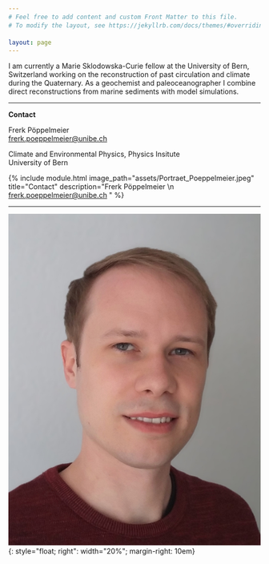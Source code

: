 ```yaml
---
# Feel free to add content and custom Front Matter to this file.
# To modify the layout, see https://jekyllrb.com/docs/themes/#overriding-theme-defaults

layout: page
---
```


I am currently a Marie Sklodowska-Curie fellow at the University of Bern, Switzerland working on the reconstruction of past circulation and climate during the Quaternary. As a geochemist and paleoceanographer I combine direct reconstructions from marine sediments with model simulations.

____

**Contact**

Frerk Pöppelmeier  
frerk.poeppelmeier@unibe.ch  
  
Climate and Environmental Physics, Physics Insitute  
University of Bern

{% include module.html image_path="assets/Portraet_Poeppelmeier.jpeg" title="Contact" description="Frerk Pöppelmeier \n frerk.poeppelmeier@unibe.ch  " %}

___

![image](assets/Portraet_Poeppelmeier.jpeg){: style="float; right": width="20%"; margin-right: 10em}

